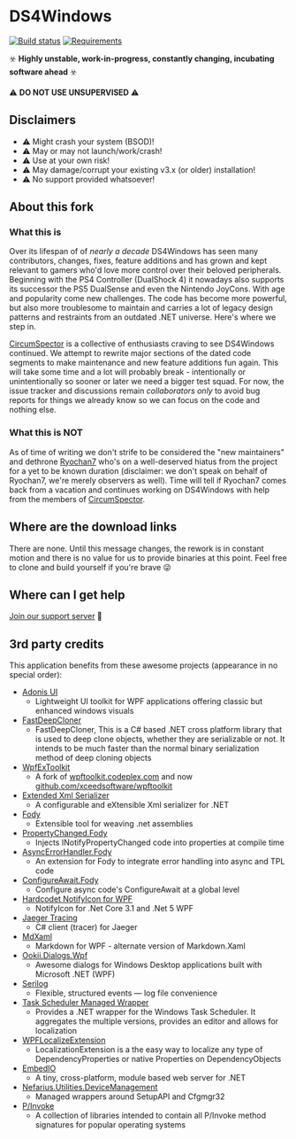 # DS4Windows

[![Build status](https://ci.appveyor.com/api/projects/status/gt6hhm5aqy04ou7u?svg=true)](https://ci.appveyor.com/project/nefarius/ds4windows)
[![Requirements](https://img.shields.io/badge/Requirements-.NET%205.0-blue.svg)](https://github.com/dotnet/core/blob/main/release-notes/5.0/5.0-supported-os.md)

☣️ **Highly unstable, work-in-progress, constantly changing, incubating software ahead** ☣️

⚠️ **DO NOT USE UNSUPERVISED** ⚠️

## Disclaimers

- ⚠️ Might crash your system (BSOD)!
- ⚠️ May or may not launch/work/crash!
- ⚠️ Use at your own risk!
- ⚠️ May damage/corrupt your existing v3.x (or older) installation!
- ⚠️ No support provided whatsoever!

## About this fork

### What this is

Over its lifespan of of *nearly a decade* DS4Windows has seen many contributors, changes, fixes, feature additions and has grown and kept relevant to gamers who'd love more control over their beloved peripherals. Beginning with the PS4 Controller (DualShock 4) it nowadays also supports its successor the PS5 DualSense and even the Nintendo JoyCons. With age and popularity come new challenges. The code has become more powerful, but also more troublesome to maintain and carries a lot of legacy design patterns and restraints from an outdated .NET universe. Here's where we step in.

[CircumSpector](https://github.com/CircumSpector) is a collective of enthusiasts craving to see DS4Windows continued. We attempt to rewrite major sections of the dated code segments to make maintenance and new feature additions fun again. This will take some time and a lot will probably break - intentionally or unintentionally so sooner or later we need a bigger test squad. For now, the issue tracker and discussions remain *collaborators only* to avoid bug reports for things we already know so we can focus on the code and nothing else.

### What this is NOT

As of time of writing we don't strife to be considered the "new maintainers" and dethrone [Ryochan7](https://github.com/Ryochan7/DS4Windows) who's on a well-deserved hiatus from the project for a yet to be known duration (disclaimer: we don't speak on behalf of Ryochan7, we're merely observers as well). Time will tell if Ryochan7 comes back from a vacation and continues working on DS4Windows with help from the members of [CircumSpector](https://github.com/CircumSpector).

## Where are the download links

There are none. Until this message changes, the rework is in constant motion and there is no value for us to provide binaries at this point. Feel free to clone and build yourself if you're brave 😜

## Where can I get help

[Join our support server](https://ds4windows.app/support.html) 🐸

## 3rd party credits

This application benefits from these awesome projects (appearance in no special order):

- [Adonis UI](https://benruehl.github.io/adonis-ui/)
  - Lightweight UI toolkit for WPF applications offering classic but enhanced windows visuals
- [FastDeepCloner](https://github.com/AlenToma/FastDeepCloner)
  - FastDeepCloner, This is a C# based .NET cross platform library that is used to deep clone objects, whether they are serializable or not. It intends to be much faster than the normal binary serialization method of deep cloning objects
- [WpfExToolkit](https://github.com/dotnetprojects/WpfExtendedToolkit)
  - A fork of [wpftoolkit.codeplex.com](https://wpftoolkit.codeplex.com/) and now [github.com/xceedsoftware/wpftoolkit](https://github.com/xceedsoftware/wpftoolkit)
- [Extended Xml Serializer](https://extendedxmlserializer.github.io/)
  - A configurable and eXtensible Xml serializer for .NET
- [Fody](https://github.com/Fody/Fody)
  - Extensible tool for weaving .net assemblies
- [PropertyChanged.Fody](https://github.com/Fody/PropertyChanged)
  - Injects INotifyPropertyChanged code into properties at compile time
- [AsyncErrorHandler.Fody](https://github.com/Fody/AsyncErrorHandler)
  - An extension for Fody to integrate error handling into async and TPL code
- [ConfigureAwait.Fody](https://github.com/Fody/ConfigureAwait)
  - Configure async code's ConfigureAwait at a global level
- [Hardcodet NotifyIcon for WPF](https://github.com/hardcodet/wpf-notifyicon)
  - NotifyIcon for .Net Core 3.1 and .Net 5 WPF
- [Jaeger Tracing](https://github.com/jaegertracing/jaeger-client-csharp)
  - C# client (tracer) for Jaeger
- [MdXaml](https://github.com/whistyun/MdXaml)
  - Markdown for WPF - alternate version of Markdown.Xaml
- [Ookii.Dialogs.Wpf](https://github.com/ookii-dialogs/ookii-dialogs-wpf)
  - Awesome dialogs for Windows Desktop applications built with Microsoft .NET (WPF)
- [Serilog](https://serilog.net/)
  - Flexible, structured events — log file convenience
- [Task Scheduler Managed Wrapper](https://github.com/dahall/taskscheduler)
  - Provides a .NET wrapper for the Windows Task Scheduler. It aggregates the multiple versions, provides an editor and allows for localization
- [WPFLocalizeExtension](https://github.com/XAMLMarkupExtensions/WPFLocalizeExtension)
  - LocalizationExtension is a the easy way to localize any type of DependencyProperties or native Properties on DependencyObjects
- [EmbedIO](https://github.com/unosquare/embedio)
  - A tiny, cross-platform, module based web server for .NET
- [Nefarius.Utilities.DeviceManagement](https://github.com/nefarius/Nefarius.Utilities.DeviceManagement)
  - Managed wrappers around SetupAPI and Cfgmgr32
- [P/Invoke](https://github.com/dotnet/pinvoke/)
  - A collection of libraries intended to contain all P/Invoke method signatures for popular operating systems
